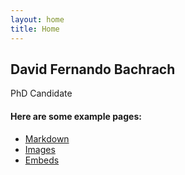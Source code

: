```yaml
---
layout: home
title: Home
---
```


## David Fernando Bachrach
   PhD Candidate


#### Here are some example pages:

- [Markdown](02-markdown-examples)
- [Images](03-images-examples)
- [Embeds](04-embeds-examples)

